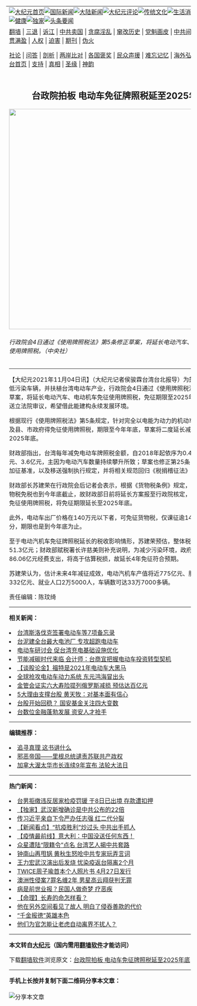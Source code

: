 <a name="1" id="1" target="_blank"></a><span id="1"></span>
<table align=center border="0"><tr><td colspan="2" VALIGN=TOP><a href="https://github.com/yjnkcd3462/djy/blob/master/gb/nf1351518.md#1"><img src="https://raw.githubusercontent.com/yjnkcd3462/www/master/t/djy/1.jpg" title="大纪元首页" alt="大纪元首页"></a><a href="https://github.com/yjnkcd3462/djy/blob/master/gb/n24hr.md#1"><img src="https://raw.githubusercontent.com/yjnkcd3462/www/master/t/djy/3.jpg" title="国际新闻" alt="国际新闻"></a><a href="https://github.com/yjnkcd3462/djy/blob/master/gb/nsc413.md#1"><img src="https://raw.githubusercontent.com/yjnkcd3462/www/master/t/djy/4.jpg" title="大陆新闻" alt="大陆新闻"></a><a href="https://github.com/yjnkcd3462/djy/blob/master/gb/news392.md#1"><img src="https://raw.githubusercontent.com/yjnkcd3462/www/master/t/djy/5.jpg" title="大纪元评论" alt="大纪元评论"></a><a href="https://github.com/yjnkcd3462/djy/blob/master/gb/news2007.md#1"><img src="https://raw.githubusercontent.com/yjnkcd3462/www/master/t/djy/6.jpg" title="传统文化" alt="传统文化"></a><a href="https://github.com/yjnkcd3462/djy/blob/master/gb/news2008.md#1"><img src="https://raw.githubusercontent.com/yjnkcd3462/www/master/t/djy/7.jpg" title="生活消费" alt="生活消费"></a><a href="https://github.com/yjnkcd3462/djy/blob/master/gb/ncyule.md#1"><img src="https://raw.githubusercontent.com/yjnkcd3462/www/master/t/djy/8.jpg" title="娱乐休闲" alt="娱乐休闲"></a><a href="https://github.com/yjnkcd3462/djy/blob/master/gb/nsc1002.md#1"><img src="https://raw.githubusercontent.com/yjnkcd3462/www/master/t/djy/9.jpg" title="健康" alt="健康"></a><a href="https://github.com/yjnkcd3462/djy/blob/master/gb/nf6092.md#1"><img src="https://raw.githubusercontent.com/yjnkcd3462/www/master/t/djy/10a.jpg" title="独家" alt="独家"></a><a href="https://github.com/yjnkcd3462/djy/blob/master/gb/nf4514.md#1"><img src="https://raw.githubusercontent.com/yjnkcd3462/www/master/t/djy/12a.jpg" title="头条要闻" alt="头条要闻"></a></td></tr>
<tr><td colspan="2" VALIGN=TOP><a target="_blank" href="https://github.com/yjnkcd3462/www/blob/master/README.md?zsrh#1">翻墙</a> | <a target="_blank" href="https://github.com/yjnkcd3462/djy/blob/master/gb/nf5657.md#1">三退</a> | <a target="_blank" href="https://github.com/yjnkcd3462/djy/blob/master/gb/nf6124.md#1">诉江</a> | <a target="_blank" href="https://github.com/yjnkcd3462/djy/blob/master/gb/nf1176117.md#1">中共卖国</a> | <a target="_blank" href="https://github.com/yjnkcd3462/djy/blob/master/gb/nf5773.md#1">贪腐淫乱</a> | <a target="_blank" href="https://github.com/yjnkcd3462/djy/blob/master/gb/nf1176115.md#1">窜改历史</a> | <a target="_blank" href="https://github.com/yjnkcd3462/djy/blob/master/gb/nf1176107.md#1">党魁画皮</a> | <a target="_blank" href="https://github.com/yjnkcd3462/djy/blob/master/gb/nf1320400.md#1">中共间谍</a> | <a target="_blank" href="https://github.com/yjnkcd3462/djy/blob/master/gb/nf1176114.md#1">破坏传统</a> | <a target="_blank" href="https://github.com/yjnkcd3462/ntdtv/blob/master/gb/prog447_1.md#1">恶贯满盈</a> | <a target="_blank" href="https://github.com/yjnkcd3462/djy/blob/master/gb/ncid278.md#1">人权</a> | <a target="_blank" href="https://github.com/yjnkcd3462/djy/blob/master/gb/nf1176111.md#1">迫害</a> | <a target="_blank" href="https://gitlab.com/szzdlab/mh-qikan/blob/master/README.md#1">期刊</a> | <a target="_blank" href="https://github.com/yjnkcd3462/djy/blob/master/gb/nf5562.md#1">伪火</a></p><p><a target="_blank" href="https://github.com/yjnkcd3462/djy/blob/master/gb/9p.md#1">社论</a> | <a target="_blank" href="https://github.com/yjnkcd3462/djy/blob/master/gb/nf4378.md#1">问答</a> | <a target="_blank" href="https://github.com/yjnkcd3462/djy/blob/master/gb/nf5792.md#1">剖析</a> | <a target="_blank" href="https://github.com/yjnkcd3462/djy/blob/master/gb/nf5735.md#1">两岸比对</a> | <a target="_blank" href="https://github.com/yjnkcd3462/djy/blob/master/gb/nf6119.md#1">各国褒奖</a> | <a target="_blank" href="https://github.com/yjnkcd3462/djy/blob/master/gb/nf6120.md#1">民众声援</a> | <a target="_blank" href="https://github.com/yjnkcd3462/djy/blob/master/gb/nf1188594.md#1">难忘记忆</a> | <a target="_blank" href="https://github.com/yjnkcd3462/djy/blob/master/gb/nf3180.md#1">海外弘传</a> | <a target="_blank" href="https://github.com/yjnkcd3462/djy/blob/master/gb/nf5410.md#1">万人上访</a> | <a target="_blank" href="https://github.com/yjnkcd3462/www/blob/master/README.md?zsrh#1">平台首页</a> | <a target="_blank" href="https://github.com/yjnkcd3462/djy/blob/master/gb/nf4386.md#1">支持</a> | <a target="_blank" href="https://github.com/yjnkcd3462/djy/blob/master/gb/nf4389.md#1">真相</a> | <a target="_blank" href="https://github.com/yjnkcd3462/djy/blob/master/gb/nf5790.md#1">圣缘</a> | <a target="_blank" href="https://github.com/yjnkcd3462/djy/blob/master/gb/nf4786.md#1">神韵</a></td></tr>
<tr><td VALIGN=TOP width="626"><h2 align=center>台政院拍板 电动车免征牌照税延至2025年底</h2>
<img width="600" src="https://i.epochtimes.com/assets/uploads/2021/11/id13353556-525730-600x400.jpg" />
<h6>行政院会4日通过《使用牌照税法》第5条修正草案，将延长电动汽车、电动机车免征使用牌照税。（中央社）
</h6>
<hr>
<p>【大纪元2021年11月04日讯】（大纪元记者侯骏霖台湾台北报导）为鼓励民众使用低污染车辆，并扶植台湾<ahref="https://github.com/yjnkcd3462/djy/blob/master/gb/tag/%E7%94%B5%E5%8A%A8%E8%BD%A6.md#1">电动车</a>产业，行政院会4日通过《使用<ahref="https://github.com/yjnkcd3462/djy/blob/master/gb/tag/%E7%89%8C%E7%85%A7%E7%A8%8E.md#1">牌照税</a>法》第5条修正草案，将延长电动汽车、电动机车免征使用牌照税，免征期限至2025年底，草案将送立法院审议，希望借此能建构永续发展环境。</p>
<p>根据现行《使用<ahref="https://github.com/yjnkcd3462/djy/blob/master/gb/tag/%E7%89%8C%E7%85%A7%E7%A8%8E.md#1">牌照税</a>法》第5条规定，针对完全以电能为动力的机动车辆，直辖市及县、市政府得免征使用牌照税，期限至今年年底，草案将二度延长减税优惠至2025年底。</p>
<p><ahref="https://github.com/yjnkcd3462/djy/blob/master/gb/tag/%E8%B4%A2%E6%94%BF%E9%83%A8.md#1">财政部</a>指出，台湾每年减免<ahref="https://github.com/yjnkcd3462/djy/blob/master/gb/tag/%E7%94%B5%E5%8A%A8%E8%BD%A6.md#1">电动车</a>牌照税金额，自2018年起依序为0.43亿元、1.7亿元、3.6亿元，主因为电动汽车数量持续攀升所致；草案也修正第25条，删除滞纳金加征基准，以及移送强制执行规定，并将相关规范回归《税捐稽征法》办理。</p>
<p><ahref="https://github.com/yjnkcd3462/djy/blob/master/gb/tag/%E8%B4%A2%E6%94%BF%E9%83%A8.md#1">财政部</a>长苏建荣在行政院会后记者会表示，根据《货物税条例》规定，电动车辆的货物税免税也到今年底截止，故财政部日前将延长方案报至行政院核定，未来有望比照免征使用牌照税，将免征期限延长至2025年底。</p>
<p>此外，电动车出厂价格在140万元以下者，可免征货物税，仅课征逾140万元以上部分，期限也是到今年底为止。</p>
<p>至于电动汽机车免征牌照税延长的税收影响情形，苏建荣预估，整体税收将减少约51.3亿元；财政部赋税署长许慈美则补充说明，为减少污染环境，政府应增加约86.06亿元经费支出，将高于估算税损，故延长4年免征符合预期。</p>
<p>苏建荣认为，估计未来4年减征成效，电动汽机车产值将近775亿元、服务业产值332亿元、就业人口2万5000人，车辆数可达33万7000多辆。</p>
<p>责任编辑：陈玟绮</p>

<hr>


<strong>相关新闻：</strong>
<li><a href="https://github.com/yjnkcd3462/djy/blob/master/gb/21/10/23/n13323964.md#1">台湾斯洛伐克签署电动车等7项备忘录</a></li>
<li><a href="https://github.com/yjnkcd3462/djy/blob/master/gb/21/10/25/n13328756.md#1">台泥建全台最大电池厂 专攻超跑电动车</a></li>
<li><a href="https://github.com/yjnkcd3462/djy/blob/master/gb/21/10/27/n13332541.md#1">电动车研讨会 促台湾充电基础设施优化</a></li>
<li><a href="https://github.com/yjnkcd3462/djy/blob/master/gb/21/10/27/n13333551.md#1">节能减碳时代来临 会计师：台商宜把握电动车投资转型契机</a></li>
<li><a href="https://github.com/yjnkcd3462/djy/blob/master/gb/21/10/28/n13337317.md#1">【谈股论金】福特是2021年电动车大黑马</a></li>
<li><a href="https://github.com/yjnkcd3462/djy/blob/master/gb/21/10/31/n13342965.md#1">全球抢攻电动车动力系统 东元鸿海冒出头</a></li>
<li><a href="https://github.com/yjnkcd3462/djy/blob/master/gb/22/3/9/n13632509.md#1">金管会证实六大寿险提列俄罗斯减损 预估达百亿元</a></li>
<li><a href="https://github.com/yjnkcd3462/djy/blob/master/gb/22/3/9/n13632511.md#1">5大理由支撑台股 黄天牧：对基本面有信心</a></li>
<li><a href="https://github.com/yjnkcd3462/djy/blob/master/gb/22/3/9/n13631991.md#1">台股开始回稳？ 国安基金关注四大变数</a></li>
<li><a href="https://github.com/yjnkcd3462/djy/blob/master/gb/22/3/8/n13630992.md#1">台数位金融蓬勃发展 资安人才抢手</a></li>
<hr>


<strong>编辑推荐：</strong>
<li><a href="https://github.com/upjkzu3674/djy/blob/master/gb/19/1/5/n10955468.md?dfh#1" target="_blank">追寻真理 这书讲什么</a></li><li><a href="https://github.com/tsiac2612/djy/blob/master/gb/18/10/10/n10773796.md#1" target="_blank">邪恶帝国——里根总统谴责苏联共产政权</a></li><li><a href="https://github.com/tsiac2612/djy/blob/master/gb/19/5/10/n11247031.md#1" target="_blank">加拿大渥太华市长连续9年宣布 法轮大法日</a></li>
<hr>

<strong>热门新闻：</strong>
<li><a href="https://github.com/iyxyqt3645/djy/blob/master/gb/20/3/20/n11956529.md#1">台男拒缴违反居家检疫罚锾 于8日已出境 存款遭扣押</a></li>
<li><a href="https://github.com/iyxyqt3645/djy/blob/master/gb/20/3/18/n11950904.md#1">【独家】武汉新增确诊是中共公布的22倍</a></li>
<li><a href="https://github.com/iyxyqt3645/djy/blob/master/gb/20/3/20/n11959031.md#1">传习近平亲自下令严办任志强 红二代分裂</a></li>
<li><a href="https://github.com/iyxyqt3645/djy/blob/master/gb/20/3/20/n11959110.md#1">【新闻看点】“抗疫胜利”炒过头 中共出手抓人</a></li>
<li><a href="https://github.com/iyxyqt3645/djy/blob/master/gb/20/3/20/n11959398.md#1">【疫情最前线】意大利：中国没送任何东西！</a></li>
<li><a href="https://github.com/iyxyqt3645/djy/blob/master/gb/20/3/20/n11959416.md#1">众星遭陆“限籍令”点名 台湾艺人揭中共套路</a></li>
<li><a href="https://github.com/iyxyqt3645/djy/blob/master/gb/20/3/19/n11955678.md#1">钟南山再甩锅 黄秋生怒呛中共专家玩弄言词</a></li>
<li><a href="https://github.com/iyxyqt3645/djy/blob/master/gb/20/3/19/n11954954.md#1">王力宏武汉演出后发烧 忧染疫返台隔离2个月</a></li>
<li><a href="https://github.com/iyxyqt3645/djy/blob/master/gb/20/3/20/n11958206.md#1">TWICE周子瑜首本个人照片书 4月27日发行</a></li>
<li><a href="https://github.com/iyxyqt3645/djy/blob/master/gb/20/3/19/n11955332.md#1">澳洲性侵案7罪名缠2年 男星高云翔获判无罪</a></li>
<li><a href="https://github.com/iyxyqt3645/djy/blob/master/gb/20/2/11/n11861945.md#1">病是前世业报？民国人做奇梦 疗恶疾</a></li>
<li><a href="https://github.com/iyxyqt3645/djy/blob/master/gb/20/3/2/n11909598.md#1">【命理】长寿的命怎样看？</a></li>
<li><a href="https://github.com/iyxyqt3645/djy/blob/master/gb/20/3/13/n11938995.md#1">他在另外空间看见了故人 明白了侵吞善款的代价</a></li>
<li><a href="https://github.com/iyxyqt3645/djy/blob/master/gb/20/3/13/n11938981.md#1">“千金报德”英雄本色</a></li>
<li><a href="https://github.com/iyxyqt3645/djy/blob/master/gb/20/3/13/n11937754.md#1">他们为官怎能让老虎自动离界不扰人？</a></li>
<hr>

<strong>本文转自<a href="https://www.epochtimes.com">大纪元</a>（国内需用<a href="https://github.com/yjnkcd3462/www/blob/master/README.md#8">翻墙软件</a>才能访问）</strong><p>下载<a href="https://github.com/yjnkcd3462/www/blob/master/README.md#8">翻墙软件</a>浏览原文：<a href="https://www.epochtimes.com/gb/21/11/4/n13353517.htm">台政院拍板 电动车免征牌照税延至2025年底</a></p><hr>

<strong>手机上长按并复制下面二维码分享本文章：</strong><br><br><img src="https://chart.apis.google.com/chart?cht=qr&chs=240x240&choe=UTF-8&chld=M|2&chl=https://github.com/yjnkcd3462/djy/blob/master/gb/21/11/4/n13353517.md%231" title="分享本文章"></td><td VALIGN=TOP><a href="https://github.com/yjnkcd3462/djy/blob/master/gb/16/1/21/n4622075.md?dfh#1" target="_blank"><img src="https://raw.githubusercontent.com/yjnkcd3462/djy/master/gb/300/wei-f1.jpg" title="中共的伪火骗局"  alt="中共的伪火骗局"></a><br><a href="https://github.com/yjnkcd3462/www/blob/master/README.md?dfh#9" target="_blank"><img src="https://raw.githubusercontent.com/yjnkcd3462/djy/master/gb/300/yong-h.jpg" title="永恒的见证"  alt="永恒的见证"></a><br><a href="https://github.com/yjnkcd3462/djy/blob/master/gb/13/9/29/n3974789.md?dfh#1" target="_blank"><img src="https://raw.githubusercontent.com/yjnkcd3462/djy/master/gb/300/shang-lnz.jpg" title="善良女子被中共投男牢"  alt="善良女子被中共投男牢"></a><br><a href="https://github.com/yjnkcd3462/djy/blob/master/gb/16/3/16/n4663449.md?dfh#1" target="_blank"><img src="https://raw.githubusercontent.com/yjnkcd3462/djy/master/gb/300/huo-z3.jpg" title="警卫目击活摘器官"  alt="警卫目击活摘器官"></a><br><a href="https://github.com/yjnkcd3462/djy/blob/master/gb/16/8/7/n8177641.md?dfh#1" target="_blank"><img src="https://raw.githubusercontent.com/yjnkcd3462/djy/master/gb/300/huo-z4.jpg" title="证人描述活摘恐怖"  alt="证人描述活摘恐怖"></a><br><a href="https://github.com/yjnkcd3462/djy/blob/master/gb/10/4/19/n2881569.md?dfh#1" target="_blank"><img src="https://raw.githubusercontent.com/yjnkcd3462/djy/master/gb/300/huo-z1.jpg" title="揭开活摘器官黑幕"  alt="揭开活摘器官黑幕"></a><br><a href="https://github.com/yjnkcd3462/djy/blob/master/gb/10/11/7/n3077476.md?dfh#1" target="_blank"><img src="https://raw.githubusercontent.com/yjnkcd3462/djy/master/gb/300/ma-ks.jpg" title="马克思的成魔之路"  alt="马克思的成魔之路"></a><br><a href="https://github.com/yjnkcd3462/djy/blob/master/gb/14/6/9/n4173977.md?dfh#1" target="_blank"><img src="https://raw.githubusercontent.com/yjnkcd3462/djy/master/gb/300/chang-zs.jpg" title="藏字石 蕴天机"  alt="藏字石 蕴天机"></a><br><a href="https://github.com/yjnkcd3462/djy/blob/master/gb/18/5/10/n10381511.md?dfh#1" target="_blank"><img src="https://raw.githubusercontent.com/yjnkcd3462/djy/master/gb/300/st1.jpg" title="关注三亿人三退"  alt="关注三亿人三退"></a><br><a href="https://github.com/yjnkcd3462/djy/blob/master/gb/18/3/21/n10237682.md?dfh#1" target="_blank"><img src="https://raw.githubusercontent.com/yjnkcd3462/djy/master/gb/300/jie-t.jpg" title="解体中共复兴中华"  alt="解体中共复兴中华"></a><br><a href="https://github.com/yjnkcd3462/djy/blob/master/gb/9/2/9/n2422991.md?dfh#1" target="_blank"><img src="https://raw.githubusercontent.com/yjnkcd3462/djy/master/gb/300/gao-zs.jpg" title="中共迫害良心律师"  alt="中共迫害良心律师"></a><br><a href="https://github.com/yjnkcd3462/djy/blob/master/gb/18/12/9/n10900044.md?dfh#1" target="_blank"><img src="https://raw.githubusercontent.com/yjnkcd3462/djy/master/gb/300/sj1.jpg" title="三百多万人举报江泽民"  alt="三百多万人举报江泽民"></a><br><a href="https://github.com/yjnkcd3462/djy/blob/master/gb/18/8/28/n10672014.md?dfh#1" target="_blank"><img src="https://raw.githubusercontent.com/yjnkcd3462/djy/master/gb/300/sj2.jpg" title="这些官员为何起诉江泽民"  alt="这些官员为何起诉江泽民"></a><br><a href="https://github.com/yjnkcd3462/djy/blob/master/gb/8/12/18/n2367165.md?dfh#1" target="_blank"><img src="https://raw.githubusercontent.com/yjnkcd3462/djy/master/gb/300/liangan.jpg" title="海峡两岸的强烈对比"  alt="海峡两岸的强烈对比"></a><br><a href="https://github.com/yjnkcd3462/djy/blob/master/gb/15/12/10/n4593139.md?dfh#1" target="_blank"><img src="https://raw.githubusercontent.com/yjnkcd3462/djy/master/gb/300/jia-ndzl.jpg" title="加拿大总理的贺信"  alt="加拿大总理的贺信"></a><br><a href="https://github.com/yjnkcd3462/djy/blob/master/gb/11/6/17/n3289382.md?dfh#1" target="_blank"><img src="https://raw.githubusercontent.com/yjnkcd3462/djy/master/gb/300/xiao-wd.jpg" title="探寻真相兼听则明"  alt="探寻真相兼听则明"></a><br><a href="https://github.com/yjnkcd3462/djy/blob/master/gb/18/10/27/n10812623.md?dfh#1" target="_blank"><img src="https://raw.githubusercontent.com/yjnkcd3462/djy/master/gb/300/yindu.jpg" title="印度媒体报道东方"  alt="印度媒体报道东方"></a><br><a href="https://github.com/yjnkcd3462/djy/blob/master/gb/18/6/9/n10469652.md?dfh#1" target="_blank"><img src="https://raw.githubusercontent.com/yjnkcd3462/djy/master/gb/300/xie-j.jpg" title="不一样的海外校园"  alt="不一样的海外校园"></a><br><a href="https://github.com/yjnkcd3462/djy/blob/master/gb/7/4/5/n1669415.md?dfh#1" target="_blank"><img src="https://raw.githubusercontent.com/yjnkcd3462/djy/master/gb/300/li-up.jpg" title="从大师到徒弟的传奇"  alt="从大师到徒弟的传奇"></a><br><a href="https://github.com/yjnkcd3462/djy/blob/master/gb/17/5/26/n9191512.md?dfh#1" target="_blank"><img src="https://raw.githubusercontent.com/yjnkcd3462/djy/master/gb/300/zfl2.jpg" title="亿万人与东方一本奇书"  alt="亿万人与东方一本奇书"></a><br><a href="https://github.com/yjnkcd3462/djy/blob/master/gb/13/11/27/n4020290.md?dfh#1" target="_blank"><img src="https://raw.githubusercontent.com/yjnkcd3462/djy/master/gb/300/zhen-h.jpg" title="大陆见不到的震撼场面"  alt="大陆见不到的震撼场面"></a><br><a href="https://github.com/yjnkcd3462/djy/blob/master/gb/15/7/17/n4482910.md?dfh#1" target="_blank"><img src="https://raw.githubusercontent.com/yjnkcd3462/djy/master/gb/300/dalu-sk.jpg" title="人心向善 大陆当初盛况"  alt="人心向善 大陆当初盛况"></a><br><a href="https://github.com/yjnkcd3462/djy/blob/master/gb/19/1/5/n10955468.md?dfh#1" target="_blank"><img src="https://raw.githubusercontent.com/yjnkcd3462/djy/master/gb/300/zfl1.jpg" title="追寻真理 这书讲什么"  alt="追寻真理 这书讲什么"></a><br><a href="https://github.com/yjnkcd3462/www/blob/master/README.md?dfh#1" target="_blank"><img src="https://raw.githubusercontent.com/yjnkcd3462/djy/master/gb/300/fq1.jpg" title="下载免费翻墙软件"  alt="下载免费翻墙软件"></a><br></td></tr></table>
